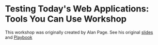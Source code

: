 # Testing Today's Web Applications: Tools You Can Use Workshop




This workshop was originally created by Alan Page. See his original [slides](http://bit.ly/alantools) and [Playbook](http://bit.ly/toolsdocs)
